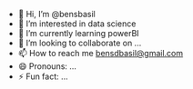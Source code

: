 - 👋 Hi, I’m @bensbasil
- 👀 I’m interested in data science
- 🌱 I’m currently learning powerBI
- 💞️ I’m looking to collaborate on ...
- 📫 How to reach me bensdbasil@gmail.com
- 😄 Pronouns: ...
- ⚡ Fun fact: ...

<!---
bensbasil/bensbasil is a ✨ special ✨ repository because its `README.md` (this file) appears on your GitHub profile.
You can click the Preview link to take a look at your changes.
--->
